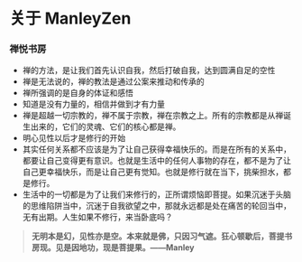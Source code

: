 # 关于 ManleyZen


### 禅悦书房
- 禅的方法，是让我们首先认识自我，然后打破自我，达到圆满自足的空性
- 禅是无法说的，禅的教法是通过公案来推动和传承的
- 禅所强调的是自身的体证和感悟
- 知道是没有力量的，相信并做到才有力量
- 禅是超越一切宗教的，禅不属于宗教，禅在宗教之上。所有的宗教都是从禅诞生出来的，它们的灵魂、它们的核心都是禅。
- 明心见性以后才是修行的开始
- 其实任何关系都不应该是为了让自己获得幸福快乐的。而是在所有的关系中，都要让自己变得更有意识。也就是生活中的任何人事物的存在，都不是为了让自己更幸福快乐，而是让自己更有觉知。也就是修行就在当下，挑柴担水，都是修行。
- 生活中的一切都是为了让我们来修行的，正所谓烦恼即菩提。如果沉迷于头脑的思维陷阱当中，沉迷于自我欲望之中，那就永远都是处在痛苦的轮回当中，无有出期。人生如果不修行，来当卧底吗？

>**无明本是幻，见性亦是空。本来就是佛，只因习气遮。狂心顿歇后，菩提书房现。见是因地功，现是菩提果。——Manley** 




